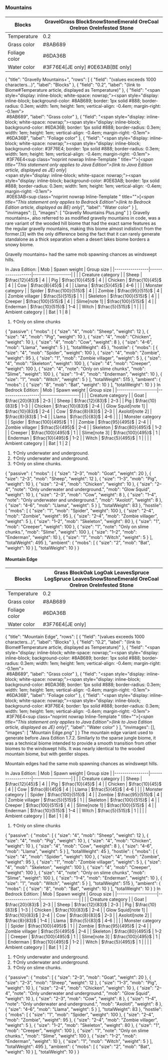 ### Mountains
#### 
| Blocks        | GravelGrass BlockSnowStoneEmerald OreCoal OreIron OreInfested Stone |
|---------------|---------------------------------------------------------------------|
| Temperature   | 0.2                                                                 |
| Grass color   | #8AB689                                                             |
| Foliage color | #6DA36B                                                             |
| Water color   | #3F76E4‌[JE  only] #0E63AB‌[BE  only]                               |

{
    "title": "Gravelly Mountains+",
    "rows": [
        {
            "field": "(values exceeds 1000 characters...)",
            "label": "Blocks"
        },
        {
            "field": "0.2",
            "label": "(link to Biome#Temperature article, displayed as Temperature)"
        },
        {
            "field": "<span style=\"display: inline-block; white-space: nowrap;\"><span style=\"display: inline-block; background-color: #8AB689; border: 1px solid #888; border-radius: 0.3em; width: 1em; height: 1em; vertical-align: -0.4em; margin-right: -0.1em\"><br></span> #8AB689</span>",
            "label": "Grass color"
        },
        {
            "field": "<span style=\"display: inline-block; white-space: nowrap;\"><span style=\"display: inline-block; background-color: #6DA36B; border: 1px solid #888; border-radius: 0.3em; width: 1em; height: 1em; vertical-align: -0.4em; margin-right: -0.1em\"><br></span> #6DA36B</span>",
            "label": "Foliage color"
        },
        {
            "field": "<span style=\"display: inline-block; white-space: nowrap;\"><span style=\"display: inline-block; background-color: #3F76E4; border: 1px solid #888; border-radius: 0.3em; width: 1em; height: 1em; vertical-align: -0.4em; margin-right: -0.1em\"><br></span> #3F76E4</span>‌<sup class=\"noprint nowrap Inline-Template \" title=\"\">[<i><span title=\"This statement only applies to Java Edition\">(link to Java Edition article, displayed as JE)  only</span></i>]</sup><br><span style=\"display: inline-block; white-space: nowrap;\"><span style=\"display: inline-block; background-color: #0E63AB; border: 1px solid #888; border-radius: 0.3em; width: 1em; height: 1em; vertical-align: -0.4em; margin-right: -0.1em\"><br></span> #0E63AB</span>‌<sup class=\"noprint nowrap Inline-Template \" title=\"\">[<i><span title=\"This statement only applies to Bedrock Edition\">(link to Bedrock Edition article, displayed as BE)  only</span></i>]</sup>",
            "label": "Water color"
        }
    ],
    "invimages": [],
    "images": [
        "Gravelly Mountains Plus.png"
    ]
}
Gravelly mountains+, also referred to as modified gravelly mountains in code, was a rare variant of the wooded hill biome that had the exact same features as the regular gravelly mountains, making this biome almost indistinct from the former.[3] with the only difference being the fact that it can rarely generate standalone as a thick separation when a desert lakes biome borders a snowy biome.

Gravelly mountains+ had the same mob spawning chances as windswept hills.


In Java Edition:
| Mob             | Spawn weight      | Group size        |
|-----------------|-------------------|-------------------|
|                 |                   | Creature category |
| Sheep           | $\frac{12}{45}$   | 4                 |
| Pig             | $\frac{10}{45}$   | 4                 |
| Chicken         | $\frac{10}{45}$   | 4                 |
| Cow             | $\frac{8}{45}$    | 4                 |
| Llama           | $\frac{5}{45}$    | 4–6               |
|                 |                   | Monster category  |
| Spider          | $\frac{100}{515}$ | 4                 |
| Zombie          | $\frac{95}{515}$  | 4                 |
| Zombie villager | $\frac{5}{515}$   | 1                 |
| Skeleton        | $\frac{100}{515}$ | 4                 |
| Creeper         | $\frac{100}{515}$ | 4                 |
| Slime[note 1]   | $\frac{100}{515}$ | 4                 |
| Enderman        | $\frac{10}{515}$  | 1–4               |
| Witch           | $\frac{5}{515}$   | 1                 |
|                 |                   | Ambient category  |
| Bat             | 1                 | 8                 |

1. ↑Only on slime chunks

{ "passive": { "mobs": [ { "size": "4", "mob": "Sheep", "weight": 12 }, { "size": "4", "mob": "Pig", "weight": 10 }, { "size": "4", "mob": "Chicken", "weight": 10 }, { "size": "4", "mob": "Cow", "weight": 8 }, { "size": "4&ndash;6", "mob": "Llama", "weight": 5 } ], "totalWeight": 45 }, "hostile": { "mobs": [ { "size": "4", "mob": "Spider", "weight": 100 }, { "size": "4", "mob": "Zombie", "weight": 95 }, { "size": "1", "mob": "Zombie villager", "weight": 5 }, { "size": "4", "mob": "Skeleton", "weight": 100 }, { "size": "4", "mob": "Creeper", "weight": 100 }, { "size": "4", "note": "Only on slime chunks", "mob": "Slime", "weight": 100 }, { "size": "1&ndash;4", "mob": "Enderman", "weight": 10 }, { "size": "1", "mob": "Witch", "weight": 5 } ], "totalWeight": 515 }, "ambient": { "mobs": [ { "size": "8", "mob": "Bat", "weight": 10 } ], "totalWeight": 10 } }
In Bedrock Edition:
| Mob                | Spawn weight      | Group size        |
|--------------------|-------------------|-------------------|
|                    |                   | Creature category |
| Goat               | $\frac{20}{83}$   | 2–3               |
| Sheep              | $\frac{12}{83}$   | 2–3               |
| Pig                | $\frac{10}{83}$   | 1–3               |
| Chicken            | $\frac{10}{83}$   | 2–4               |
| Glow Squid[note 1] | $\frac{10}{83}$   | 2–4               |
| Cow                | $\frac{8}{83}$    | 2–3               |
| Axolotl[note 2]    | $\frac{8}{83}$    | 1–4               |
| Llama              | $\frac{5}{83}$    | 4–6               |
|                    |                   | Monster category  |
| Spider             | $\frac{100}{495}$ | 1                 |
| Zombie             | $\frac{95}{495}$  | 2–4               |
| Zombie villager    | $\frac{5}{495}$   | 2–4               |
| Skeleton           | $\frac{80}{495}$  | 1–2               |
| Creeper            | $\frac{100}{495}$ | 1                 |
| Slime[note 3]      | $\frac{100}{495}$ | 1                 |
| Enderman           | $\frac{10}{495}$  | 1–2               |
| Witch              | $\frac{5}{495}$   | 1                 |
|                    |                   | Ambient category  |
| Bat                | 1                 | 2                 |

1. ↑Only underwater and underground.
2. ↑Only underwater and underground.
3. ↑Only on slime chunks.

{ "passive": { "mobs": [ { "size": "2&ndash;3", "mob": "Goat", "weight": 20 }, { "size": "2&ndash;3", "mob": "Sheep", "weight": 12 }, { "size": "1&ndash;3", "mob": "Pig", "weight": 10 }, { "size": "2&ndash;4", "mob": "Chicken", "weight": 10 }, { "size": "2&ndash;4", "note": "Only underwater and underground.", "mob": "Glow Squid", "weight": 10 }, { "size": "2&ndash;3", "mob": "Cow", "weight": 8 }, { "size": "1&ndash;4", "note": "Only underwater and underground.", "mob": "Axolotl", "weight": 8 }, { "size": "4&ndash;6", "mob": "Llama", "weight": 5 } ], "totalWeight": 83 }, "hostile": { "mobs": [ { "size": "1", "mob": "Spider", "weight": 100 }, { "size": "2&ndash;4", "mob": "Zombie", "weight": 95 }, { "size": "2&ndash;4", "mob": "Zombie villager", "weight": 5 }, { "size": "1&ndash;2", "mob": "Skeleton", "weight": 80 }, { "size": "1", "mob": "Creeper", "weight": 100 }, { "size": "1", "note": "Only on slime chunks.", "mob": "Slime", "weight": 100 }, { "size": "1&ndash;2", "mob": "Enderman", "weight": 10 }, { "size": "1", "mob": "Witch", "weight": 5 } ], "totalWeight": 495 }, "ambient": { "mobs": [ { "size": "2", "mob": "Bat", "weight": 10 } ], "totalWeight": 10 } }

#### Mountain Edge
| Blocks        | Grass BlockOak LogOak LeavesSpruce LogSpruce LeavesSnowStoneEmerald OreCoal OreIron OreInfested Stone |
|---------------|-------------------------------------------------------------------------------------------------------|
| Temperature   | 0.2                                                                                                   |
| Grass color   | #8AB689                                                                                               |
| Foliage color | #6DA36B                                                                                               |
| Water color   | #3F76E4‌[JE  only]                                                                                    |

{
    "title": "Mountain Edge",
    "rows": [
        {
            "field": "(values exceeds 1000 characters...)",
            "label": "Blocks"
        },
        {
            "field": "0.2",
            "label": "(link to Biome#Temperature article, displayed as Temperature)"
        },
        {
            "field": "<span style=\"display: inline-block; white-space: nowrap;\"><span style=\"display: inline-block; background-color: #8AB689; border: 1px solid #888; border-radius: 0.3em; width: 1em; height: 1em; vertical-align: -0.4em; margin-right: -0.1em\"><br></span> #8AB689</span>",
            "label": "Grass color"
        },
        {
            "field": "<span style=\"display: inline-block; white-space: nowrap;\"><span style=\"display: inline-block; background-color: #6DA36B; border: 1px solid #888; border-radius: 0.3em; width: 1em; height: 1em; vertical-align: -0.4em; margin-right: -0.1em\"><br></span> #6DA36B</span>",
            "label": "Foliage color"
        },
        {
            "field": "<span style=\"display: inline-block; white-space: nowrap;\"><span style=\"display: inline-block; background-color: #3F76E4; border: 1px solid #888; border-radius: 0.3em; width: 1em; height: 1em; vertical-align: -0.4em; margin-right: -0.1em\"><br></span> #3F76E4</span>‌<sup class=\"noprint nowrap Inline-Template \" title=\"\">[<i><span title=\"This statement only applies to Java Edition\">(link to Java Edition article, displayed as JE)  only</span></i>]</sup>",
            "label": "Water color"
        }
    ],
    "invimages": [],
    "images": [
        "Mountain Edge.png"
    ]
}
The mountain edge variant used to generate before Java Edition 1.7.2. Similarly to the sparse jungle biome, it was a technical biome intended to provide a smooth transition from other biomes to the windswept hills. It was nearly identical to the wooded mountain biome, but with gentler slopes.

Mountain edges had the same mob spawning chances as windswept hills.


In Java Edition:
| Mob             | Spawn weight      | Group size        |
|-----------------|-------------------|-------------------|
|                 |                   | Creature category |
| Sheep           | $\frac{12}{45}$   | 4                 |
| Pig             | $\frac{10}{45}$   | 4                 |
| Chicken         | $\frac{10}{45}$   | 4                 |
| Cow             | $\frac{8}{45}$    | 4                 |
| Llama           | $\frac{5}{45}$    | 4–6               |
|                 |                   | Monster category  |
| Spider          | $\frac{100}{515}$ | 4                 |
| Zombie          | $\frac{95}{515}$  | 4                 |
| Zombie villager | $\frac{5}{515}$   | 1                 |
| Skeleton        | $\frac{100}{515}$ | 4                 |
| Creeper         | $\frac{100}{515}$ | 4                 |
| Slime[note 1]   | $\frac{100}{515}$ | 4                 |
| Enderman        | $\frac{10}{515}$  | 1–4               |
| Witch           | $\frac{5}{515}$   | 1                 |
|                 |                   | Ambient category  |
| Bat             | 1                 | 8                 |

1. ↑Only on slime chunks

{ "passive": { "mobs": [ { "size": "4", "mob": "Sheep", "weight": 12 }, { "size": "4", "mob": "Pig", "weight": 10 }, { "size": "4", "mob": "Chicken", "weight": 10 }, { "size": "4", "mob": "Cow", "weight": 8 }, { "size": "4&ndash;6", "mob": "Llama", "weight": 5 } ], "totalWeight": 45 }, "hostile": { "mobs": [ { "size": "4", "mob": "Spider", "weight": 100 }, { "size": "4", "mob": "Zombie", "weight": 95 }, { "size": "1", "mob": "Zombie villager", "weight": 5 }, { "size": "4", "mob": "Skeleton", "weight": 100 }, { "size": "4", "mob": "Creeper", "weight": 100 }, { "size": "4", "note": "Only on slime chunks", "mob": "Slime", "weight": 100 }, { "size": "1&ndash;4", "mob": "Enderman", "weight": 10 }, { "size": "1", "mob": "Witch", "weight": 5 } ], "totalWeight": 515 }, "ambient": { "mobs": [ { "size": "8", "mob": "Bat", "weight": 10 } ], "totalWeight": 10 } }
In Bedrock Edition:
| Mob                | Spawn weight      | Group size        |
|--------------------|-------------------|-------------------|
|                    |                   | Creature category |
| Goat               | $\frac{20}{83}$   | 2–3               |
| Sheep              | $\frac{12}{83}$   | 2–3               |
| Pig                | $\frac{10}{83}$   | 1–3               |
| Chicken            | $\frac{10}{83}$   | 2–4               |
| Glow Squid[note 1] | $\frac{10}{83}$   | 2–4               |
| Cow                | $\frac{8}{83}$    | 2–3               |
| Axolotl[note 2]    | $\frac{8}{83}$    | 1–4               |
| Llama              | $\frac{5}{83}$    | 4–6               |
|                    |                   | Monster category  |
| Spider             | $\frac{100}{495}$ | 1                 |
| Zombie             | $\frac{95}{495}$  | 2–4               |
| Zombie villager    | $\frac{5}{495}$   | 2–4               |
| Skeleton           | $\frac{80}{495}$  | 1–2               |
| Creeper            | $\frac{100}{495}$ | 1                 |
| Slime[note 3]      | $\frac{100}{495}$ | 1                 |
| Enderman           | $\frac{10}{495}$  | 1–2               |
| Witch              | $\frac{5}{495}$   | 1                 |
|                    |                   | Ambient category  |
| Bat                | 1                 | 2                 |

1. ↑Only underwater and underground.
2. ↑Only underwater and underground.
3. ↑Only on slime chunks.

{ "passive": { "mobs": [ { "size": "2&ndash;3", "mob": "Goat", "weight": 20 }, { "size": "2&ndash;3", "mob": "Sheep", "weight": 12 }, { "size": "1&ndash;3", "mob": "Pig", "weight": 10 }, { "size": "2&ndash;4", "mob": "Chicken", "weight": 10 }, { "size": "2&ndash;4", "note": "Only underwater and underground.", "mob": "Glow Squid", "weight": 10 }, { "size": "2&ndash;3", "mob": "Cow", "weight": 8 }, { "size": "1&ndash;4", "note": "Only underwater and underground.", "mob": "Axolotl", "weight": 8 }, { "size": "4&ndash;6", "mob": "Llama", "weight": 5 } ], "totalWeight": 83 }, "hostile": { "mobs": [ { "size": "1", "mob": "Spider", "weight": 100 }, { "size": "2&ndash;4", "mob": "Zombie", "weight": 95 }, { "size": "2&ndash;4", "mob": "Zombie villager", "weight": 5 }, { "size": "1&ndash;2", "mob": "Skeleton", "weight": 80 }, { "size": "1", "mob": "Creeper", "weight": 100 }, { "size": "1", "note": "Only on slime chunks.", "mob": "Slime", "weight": 100 }, { "size": "1&ndash;2", "mob": "Enderman", "weight": 10 }, { "size": "1", "mob": "Witch", "weight": 5 } ], "totalWeight": 495 }, "ambient": { "mobs": [ { "size": "2", "mob": "Bat", "weight": 10 } ], "totalWeight": 10 } }

